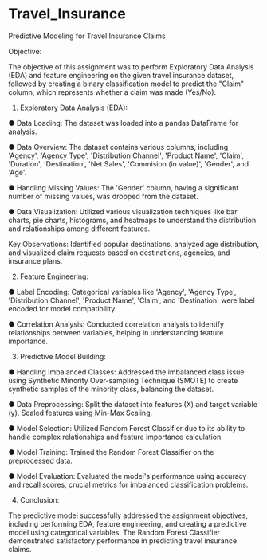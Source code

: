 # Travel_Insurance

Predictive Modeling for Travel Insurance Claims

Objective:

The objective of this assignment was to perform Exploratory Data Analysis (EDA) and feature engineering on the given travel insurance dataset, followed by creating a binary classification model to predict the "Claim" column, which represents whether a claim was made (Yes/No).

1. Exploratory Data Analysis (EDA):

●	Data Loading: The dataset was loaded into a pandas DataFrame for analysis.

●	Data Overview: The dataset contains various columns, including 'Agency', 'Agency Type', 'Distribution Channel', 'Product Name', 'Claim', 'Duration', 'Destination', 'Net Sales', 'Commision (in value)', 'Gender', and 'Age'.

●	Handling Missing Values: The 'Gender' column, having a significant number of missing values, was dropped from the dataset.

●	Data Visualization: Utilized various visualization techniques like bar charts, pie charts, histograms, and heatmaps to understand the distribution and relationships among different features.

Key Observations: Identified popular destinations, analyzed age distribution, and visualized claim requests based on destinations, agencies, and insurance plans.

2. Feature Engineering:

●	Label Encoding: Categorical variables like 'Agency', 'Agency Type', 'Distribution Channel', 'Product Name', 'Claim', and 'Destination' were label encoded for model compatibility.

●	Correlation Analysis: Conducted correlation analysis to identify relationships between variables, helping in understanding feature importance.

3. Predictive Model Building:

●	Handling Imbalanced Classes: Addressed the imbalanced class issue using Synthetic Minority Over-sampling Technique (SMOTE) to create synthetic samples of the minority class, balancing the dataset.

●	Data Preprocessing: Split the dataset into features (X) and target variable (y). Scaled features using Min-Max Scaling.

●	Model Selection: Utilized Random Forest Classifier due to its ability to handle complex relationships and feature importance calculation.

●	Model Training: Trained the Random Forest Classifier on the preprocessed data.

●	Model Evaluation: Evaluated the model's performance using accuracy and recall scores, crucial metrics for imbalanced classification problems.

4. Conclusion:

The predictive model successfully addressed the assignment objectives, including performing EDA, feature engineering, and creating a predictive model using categorical variables. The Random Forest Classifier demonstrated satisfactory performance in predicting travel insurance claims.
